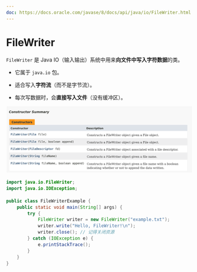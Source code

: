 ```yaml
---
doc: https://docs.oracle.com/javase/8/docs/api/java/io/FileWriter.html
---
```


# FileWriter

`FileWriter` 是 Java IO（输入输出）系统中用来**向文件中写入字符数据**的类。

- 它属于 `java.io` 包。
    
- 适合写入**字符流**（而不是字节流）。
    
- 每次写数据时，会**直接写入文件**（没有缓冲区）。

![](assets/Pasted%20image%2020250527150833.png)

```java
import java.io.FileWriter;
import java.io.IOException;

public class FileWriterExample {
    public static void main(String[] args) {
        try {
            FileWriter writer = new FileWriter("example.txt");
            writer.write("Hello, FileWriter!\n");
            writer.close(); // 记得关闭资源
        } catch (IOException e) {
            e.printStackTrace();
        }
    }
}

```